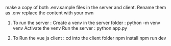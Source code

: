 make a copy of both .env.sample files in the server and client. 
Rename them as .env
replace the content with your own 


1. To run the server : 
   Create a venv in the server folder : python -m venv venv
    Activate the venv
    Run the server : python app.py

2. To Run the vue js client : 
    cd into the client folder
    npm install
    npm run dev